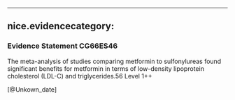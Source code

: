 
---
nice.evidencecategory: 
---

### Evidence Statement CG66ES46
The meta-analysis of studies comparing metformin to sulfonylureas found significant benefits for
metformin in terms of low-density lipoprotein cholesterol (LDL-C) and triglycerides.56 Level 1++

[@Unkown_date]

